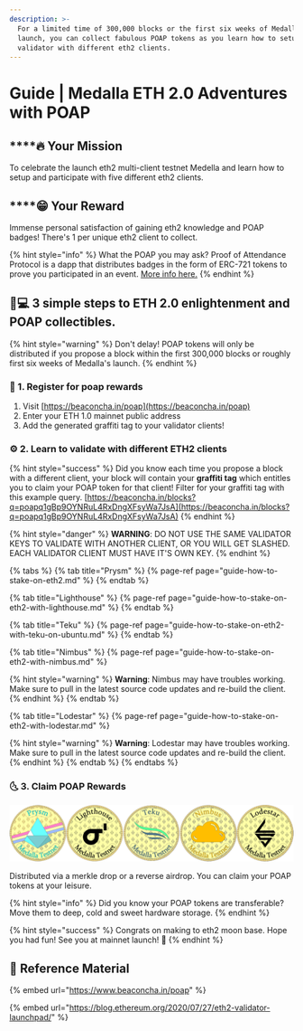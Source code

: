 ```yaml
---
description: >-
  For a limited time of 300,000 blocks or the first six weeks of Medalla's
  launch, you can collect fabulous POAP tokens as you learn how to setup a eth2
  validator with different eth2 clients.
---
```


# Guide \| Medalla ETH 2.0 Adventures with POAP

## \*\*\*\*🔥 Your **Mission**

To celebrate the launch eth2 multi-client testnet Medella and learn how to setup and participate with five different eth2 clients.

## \*\*\*\*😁 Your R**eward**

Immense personal satisfaction of gaining eth2 knowledge and POAP badges! There's 1 per unique eth2 client to collect.

{% hint style="info" %}
What the POAP you may ask? Proof of Attendance Protocol is a dapp that distributes badges in the form of ERC-721 tokens to prove you participated in an event. [More info here.](https://www.beaconcha.in/poap)
{% endhint %}

## 👩💻 3 simple steps to ETH 2.0 enlightenment and POAP collectibles.

{% hint style="warning" %}
Don't delay! POAP tokens will only be distributed if you propose a block within the first 300,000 blocks or roughly first six weeks of Medalla's launch.
{% endhint %}

### 🧩 1. Register for poap rewards

1. Visit [https://beaconcha.in/poap](https://beaconcha.in/poap)
2. Enter your ETH 1.0 mainnet public address
3. Add the generated graffiti tag to your validator clients!

### ⚙ 2. Learn to validate with different ETH2 clients

{% hint style="success" %}
Did you know each time you propose a block with a different client, your block will contain your **graffiti tag** which entitles you to claim your POAP token for that client! Filter for your graffiti tag with this example query. [https://beaconcha.in/blocks?q=poapq1gBp9OYNRuL4RxDngXFsyWa7JsA](https://beaconcha.in/blocks?q=poapq1gBp9OYNRuL4RxDngXFsyWa7JsA)
{% endhint %}

{% hint style="danger" %}
**WARNING**: DO NOT USE THE SAME VALIDATOR KEYS TO VALIDATE WITH ANOTHER CLIENT, OR YOU WILL GET SLASHED. EACH VALIDATOR CLIENT MUST HAVE IT'S OWN KEY.
{% endhint %}

{% tabs %}
{% tab title="Prysm" %}
{% page-ref page="guide-how-to-stake-on-eth2.md" %}
{% endtab %}

{% tab title="Lighthouse" %}
{% page-ref page="guide-how-to-stake-on-eth2-with-lighthouse.md" %}
{% endtab %}

{% tab title="Teku" %}
{% page-ref page="guide-how-to-stake-on-eth2-with-teku-on-ubuntu.md" %}
{% endtab %}

{% tab title="Nimbus" %}
{% page-ref page="guide-how-to-stake-on-eth2-with-nimbus.md" %}

{% hint style="warning" %}
**Warning**: Nimbus may have troubles working. Make sure to pull in the latest source code updates and re-build the client.
{% endhint %}
{% endtab %}

{% tab title="Lodestar" %}
{% page-ref page="guide-how-to-stake-on-eth2-with-lodestar.md" %}

{% hint style="warning" %}
**Warning**: Lodestar may have troubles working. Make sure to pull in the latest source code updates and re-build the client.
{% endhint %}
{% endtab %}
{% endtabs %}

### 🌜 3. Claim POAP Rewards

![Gotta collect &apos;em all. Medalla POAP tokens.](../../.gitbook/assets/eth2-poap-medalla-collectables.jpg)

Distributed via a merkle drop or a reverse airdrop. You can claim your POAP tokens at your leisure.

{% hint style="info" %}
Did you know your POAP tokens are transferable? Move them to deep, cold and sweet hardware storage.
{% endhint %}

{% hint style="success" %}
Congrats on making to eth2 moon base. Hope you had fun! See you at mainnet launch! 🚀 
{% endhint %}

## 🐶 Reference Material

{% embed url="https://www.beaconcha.in/poap" %}

{% embed url="https://blog.ethereum.org/2020/07/27/eth2-validator-launchpad/" %}

